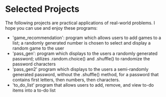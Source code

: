 # Selected Projects
The following projects are practical applications of real-world problems. I hope you can use and enjoy these programs:
- 'game_recommendation': program which allows users to add games to a list; a randomly generated number is chosen to select and display a random game to the user
- 'pass_gen': program which displays to the users a randomly generated password; utilizes .random.choice() and .shuffle() to randomize the password characters
- 'pass_gen2' program which displays to the users a semi-randomly generated password, without the .shuffle() method, for a password that contains first letters, then numbers, then characters.
- 'to_do_list' program that allows users to add, remove, and view to-do items into a to-do list
